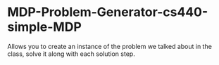 # MDP-Problem-Generator-cs440-simple-MDP
Allows you to create an instance of the problem we talked about in the class, solve it along with each solution step.
